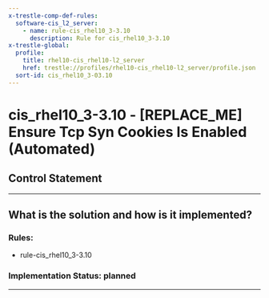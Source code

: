 ```yaml
---
x-trestle-comp-def-rules:
  software-cis_l2_server:
    - name: rule-cis_rhel10_3-3.10
      description: Rule for cis_rhel10_3-3.10
x-trestle-global:
  profile:
    title: rhel10-cis_rhel10-l2_server
    href: trestle://profiles/rhel10-cis_rhel10-l2_server/profile.json
  sort-id: cis_rhel10_3-03.10
---
```


# cis_rhel10_3-3.10 - \[REPLACE_ME\] Ensure Tcp Syn Cookies Is Enabled (Automated)

## Control Statement

______________________________________________________________________

## What is the solution and how is it implemented?

<!-- For implementation status enter one of: implemented, partial, planned, alternative, not-applicable -->

<!-- Note that the list of rules under ### Rules: is read-only and changes will not be captured after assembly to JSON -->

<!-- Add control implementation description here for control: cis_rhel10_3-3.10 -->

### Rules:

  - rule-cis_rhel10_3-3.10

### Implementation Status: planned

______________________________________________________________________
